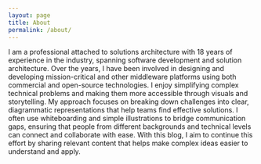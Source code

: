 ```yaml
---
layout: page
title: About
permalink: /about/
---
```


I am a professional attached to solutions architecture with 18 years of experience in the industry, spanning software development and solution architecture. Over the years, I have been involved in designing and developing mission-critical and other middleware platforms using both commercial and open-source technologies. I enjoy simplifying complex technical problems and making them more accessible through visuals and storytelling. My approach focuses on breaking down challenges into clear, diagrammatic representations that help teams find effective solutions. I often use whiteboarding and simple illustrations to bridge communication gaps, ensuring that people from different backgrounds and technical levels can connect and collaborate with ease. With this blog, I aim to continue this effort by sharing relevant content that helps make complex ideas easier to understand and apply.
